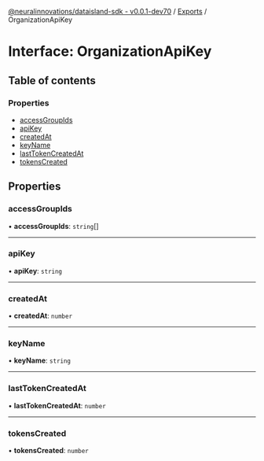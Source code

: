 [@neuralinnovations/dataisland-sdk - v0.0.1-dev70](../../README.md) / [Exports](../modules.md) / OrganizationApiKey

# Interface: OrganizationApiKey

## Table of contents

### Properties

- [accessGroupIds](OrganizationApiKey.md#accessgroupids)
- [apiKey](OrganizationApiKey.md#apikey)
- [createdAt](OrganizationApiKey.md#createdat)
- [keyName](OrganizationApiKey.md#keyname)
- [lastTokenCreatedAt](OrganizationApiKey.md#lasttokencreatedat)
- [tokensCreated](OrganizationApiKey.md#tokenscreated)

## Properties

### accessGroupIds

• **accessGroupIds**: `string`[]

___

### apiKey

• **apiKey**: `string`

___

### createdAt

• **createdAt**: `number`

___

### keyName

• **keyName**: `string`

___

### lastTokenCreatedAt

• **lastTokenCreatedAt**: `number`

___

### tokensCreated

• **tokensCreated**: `number`
